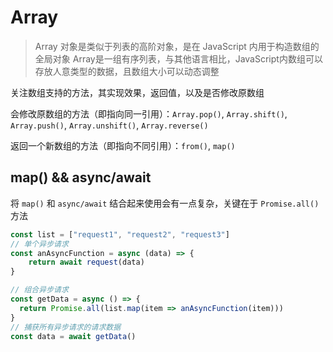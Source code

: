 # Array

> Array 对象是类似于列表的高阶对象，是在 JavaScript 内用于构造数组的全局对象
Array是一组有序列表，与其他语言相比，JavaScript内数组可以存放人意类型的数据，且数组大小可以动态调整

关注数组支持的方法，其实现效果，返回值，以及是否修改原数组

会修改原数组的方法（即指向同一引用）：`Array.pop()`, `Array.shift()`, `Array.push()`, `Array.unshift()`, `Array.reverse()`

返回一个新数组的方法（即指向不同引用）：`from()`, `map()`


## map() && async/await

将 `map()` 和 `async/await` 结合起来使用会有一点复杂，关键在于 `Promise.all()` 方法

```js
const list = ["request1", "request2", "request3"]
// 单个异步请求
const anAsyncFunction = async (data) => {
	return await request(data)
}

// 组合异步请求
const getData = async () => {
  return Promise.all(list.map(item => anAsyncFunction(item)))
}
// 捕获所有异步请求的请求数据
const data = await getData()
```